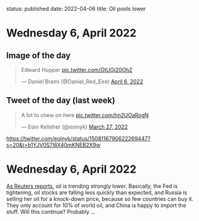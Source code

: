 status: published
date: 2022-04-06
title: Oil pools lower

# Wednesday  6, April 2022

## Image of the day

<blockquote class="twitter-tweet"><p lang="en" dir="ltr">Edward Hopper <a href="https://t.co/GtUGj20OhZ">pic.twitter.com/GtUGj20OhZ</a></p>&mdash; Daniel Brami (@Daniel_Red_Eire) <a href="https://twitter.com/Daniel_Red_Eire/status/1511579707946545158?ref_src=twsrc%5Etfw">April 6, 2022</a></blockquote> <script async src="https://platform.twitter.com/widgets.js" charset="utf-8"></script> 

## Tweet of the day (last week)

<blockquote class="twitter-tweet"><p lang="en" dir="ltr">A lot to chew on here <a href="https://t.co/hn2UOaRogN">pic.twitter.com/hn2UOaRogN</a></p>&mdash; Eoin Kelleher (@eoinyk) <a href="https://twitter.com/eoinyk/status/1508116790622269447?ref_src=twsrc%5Etfw">March 27, 2022</a></blockquote> <script async src="https://platform.twitter.com/widgets.js" charset="utf-8"></script> 


https://twitter.com/eoinyk/status/1508116790622269447?s=20&t=b1YJV0S7l8X40mKNEB2X9w

# Wednesday  6, April 2022

[As Reuters reports,](https://www.reuters.com/business/energy/oil-extends-losses-higher-dollar-us-stock-build-2022-04-06/)
oil is trending strongly lower. 
Basically, the Fed is tightening, oil stocks are falling less quickly than expected, and Russia is selling her oil for a knock-down price, 
because so few countries can buy it. 
They only account for 10% of world oil, and China is happy to import the stuff. Will this continue? Probably ...
